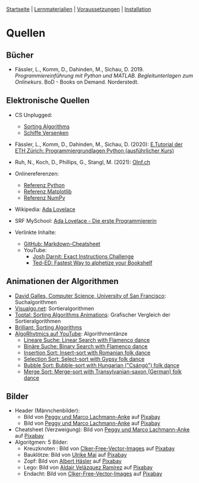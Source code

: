 [Startseite](./index.md) | [Lernmaterialien](./kurs.md) | [Voraussetzungen](./voraussetzungen.md) | [Installation](./installation_anaconda.md)

# Quellen

## Bücher

* Fässler, L., Komm, D., Dahinden, M., Sichau, D. 2019. *Programmiereinführung mit Python und MATLAB. Begleitunterlagen zum Onlinekurs*. BoD - Books on Demand. Norderstedt.

## Elektronische Quellen

* CS Unplugged:
  * [Sorting Algorithms](https://classic.csunplugged.org/sorting-algorithms/)
  * [Schiffe Versenken](https://classic.csunplugged.org/wp-content/uploads/2014/12/CSUnplugged_OS_2015_v3.2.2_AL_Ak-6.pdf)
* Fässler, L., Komm, D., Dahinden, M., Sichau, D. (2020): [E.Tutorial der ETH Zürich: Programmiergrundlagen Python (ausführlicher Kurs)](https://et.lecturers.inf.ethz.ch/viewer/course/b6wSvFsS8ydmuZ7R2?course_locale_key=de)
* Ruh, N., Koch, D., Phillips, G., Stangl, M. (2021): [OInf.ch](https://oinf.ch/kurs/codes-und-algorithmen/algorithmen/)
* Onlinereferenzen:
  * [Referenz Python](https://docs.python.org/3/)
  * [Referenz Matplotlib](https://matplotlib.org)
  * [Referenz NumPy](https://numpy.org/doc/stable/)

* Wikipedia: [Ada Lovelace](https://de.wikipedia.org/wiki/Ada_Lovelace)
* SRF MySchool: [Ada Lovelace - Die erste Programmiererin](https://www.srf.ch/sendungen/myschool/ada-lovelace-die-erste-programmiererin-2)

* Verlinkte Inhalte:
  * [GitHub: Markdown-Cheatsheet](https://guides.github.com/pdfs/markdown-cheatsheet-online.pdf)
  * YouTube:
    * [Josh Darnit: Exact Instructions Challenge](https://youtu.be/FN2RM-CHkuI)
    * [Ted-ED: Fastest Way to alphetize your Bookshelf](https://youtu.be/WaNLJf8xzC4)

## Animationen der Algorithmen

* [David Galles, Computer Science, University of San Francisco](https://www.cs.usfca.edu/~galles/visualization/Search.html): Suchalgorithmen
* [Visualgo.net](https://visualgo.net/en/sorting?slide=1): Sortieralgorithmen
* [Toptal: Sorting Algorithms Animations](https://www.toptal.com/developers/sorting-algorithms): Grafischer Vergleich der Sortieralgorithmen
* [Brilliant: Sorting Algorithms](https://brilliant.org/wiki/sorting-algorithms/)
* [AlgoRhytmics auf YouTube](https://www.youtube.com/channel/UCIqiLefbVHsOAXDAxQJH7Xw): Algorithmentänze
  * [Lineare Suche: Linear Search with Flamenco dance](https://www.youtube.com/watch?v=-PuqKbu9K3U)
  * [Binäre Suche: Binary Search with Flamenco dance](https://www.youtube.com/watch?v=iP897Z5Nerk)
  * [Insertion Sort: Insert-sort with Romanian folk dance](https://www.youtube.com/watch?v=ROalU379l3U)
  * [Selection Sort: Select-sort with Gypsy folk dance](https://www.youtube.com/watch?v=Ns4TPTC8whw)
  * [Bubble Sort: Bubble-sort with Hungarian ("Csángó") folk dance](https://www.youtube.com/watch?v=lyZQPjUT5B4)
  * [Merge Sort: Merge-sort with Transylvanian-saxon (German) folk dance](https://www.youtube.com/watch?v=XaqR3G_NVoo)

## Bilder

* Header (Männchenbilder): 
  * Bild von [Peggy und Marco Lachmann-Anke](https://pixabay.com/de/users/peggy_marco-1553824/?utm_source=link-attribution&amp;utm_medium=referral&amp;utm_campaign=image&amp;utm_content=1013910) auf [Pixabay](https://pixabay.com/de/?utm_source=link-attribution&amp;utm_medium=referral&amp;utm_campaign=image&amp;utm_content=1013910>)
  * Bild von [Peggy und Marco Lachmann-Anke](https://pixabay.com/de/users/peggy_marco-1553824/?utm_source=link-attribution&amp;utm_medium=referral&amp;utm_campaign=image&amp;utm_content=1013911) auf [Pixabay](https://pixabay.com/de/?utm_source=link-attribution&amp;utm_medium=referral&amp;utm_campaign=image&amp;utm_content=1013911>)
* Cheatsheet (Verzweigung): Bild von [Peggy und Marco Lachmann-Anke](https://pixabay.com/de/users/peggy_marco-1553824/?utm_source=link-attribution&amp;utm_medium=referral&amp;utm_campaign=image&amp;utm_content=1020284) auf [Pixabay](https://pixabay.com/de/?utm_source=link-attribution&amp;utm_medium=referral&amp;utm_campaign=image&amp;utm_content=1020284>)
* Algoritgmen: 5 Bilder:
  * Kreuzknoten	: Bild von [Clker-Free-Vector-Images](https://pixabay.com/de/users/clker-free-vector-images-3736/?utm_source=link-attribution&amp;utm_medium=referral&amp;utm_campaign=image&amp;utm_content=311708) auf [Pixabay](https://pixabay.com/de/?utm_source=link-attribution&amp;utm_medium=referral&amp;utm_campaign=image&amp;utm_content=311708)
  * Bauklötze: Bild von [Ulrike Mai](https://pixabay.com/de/users/counselling-440107/?utm_source=link-attribution&amp;utm_medium=referral&amp;utm_campaign=image&amp;utm_content=456614) auf [Pixabay](https://pixabay.com/de/?utm_source=link-attribution&amp;utm_medium=referral&amp;utm_campaign=image&amp;utm_content=456614)
  * Zopf: Bild von [Albert Häsler](https://pixabay.com/de/users/hslergr1-284612/?utm_source=link-attribution&amp;utm_medium=referral&amp;utm_campaign=image&amp;utm_content=387842) auf [Pixabay](https://pixabay.com/de/?utm_source=link-attribution&amp;utm_medium=referral&amp;utm_campaign=image&amp;utm_content=387842)
  * Lego: Bild von [Aldair Velázquez Ramírez](https://pixabay.com/de/users/aldarami-18973239/?utm_source=link-attribution&amp;utm_medium=referral&amp;utm_campaign=image&amp;utm_content=5754238) auf [Pixabay](https://pixabay.com/de/?utm_source=link-attribution&amp;utm_medium=referral&amp;utm_campaign=image&amp;utm_content=5754238)
  * Endacht: Bild von [Clker-Free-Vector-Images](https://pixabay.com/de/users/clker-free-vector-images-3736/?utm_source=link-attribution&amp;utm_medium=referral&amp;utm_campaign=image&amp;utm_content=311708) auf [Pixabay](https://pixabay.com/de/?utm_source=link-attribution&amp;utm_medium=referral&amp;utm_campaign=image&amp;utm_content=303899)
